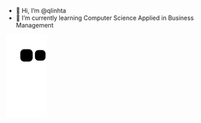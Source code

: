 - 👋 Hi, I’m @qlinhta
- 🌱 I’m currently learning Computer Science Applied in Business Management


![snake gif](https://github.com/qlinhta/qlinhta/blob/output/github-contribution-grid-snake.svg)
